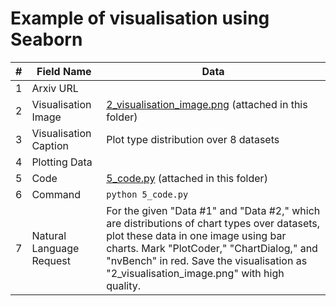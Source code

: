 # Example of visualisation using Seaborn

| # | Field Name               | Data                             |
|---|--------------------------|----------------------------------|
| 1 | Arxiv URL                |                                  |
| 2 | Visualisation Image      | [2_visualisation_image.png](./2_visualisation_image.png) (attached in this folder)|
| 3 | Visualisation Caption    | Plot type distribution over 8 datasets |
| 4 | Plotting Data            |      |
| 5 | Code                     | [5_code.py](./5_code.py) (attached in this folder)         |
| 6 | Command                  | `python 5_code.py`           |
| 7 | Natural Language Request | For the given "Data #1" and "Data #2," which are distributions of chart types over datasets, plot these data in one image using bar charts. Mark "PlotCoder," "ChartDialog," and "nvBench" in red. Save the visualisation as "2_visualisation_image.png" with high quality.|